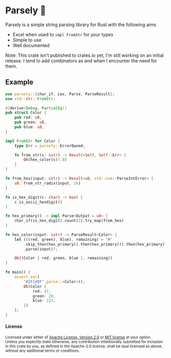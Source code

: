 # Parsely 🌿

Parsely is a simple string parsing library for Rust with the following aims

* Excel when used to `impl FromStr` for your types
* Simple to use
* Well documented

Note: This crate isn't published to crates.io yet, I'm still working on an initial release. I tend to add combinators as and when I encounter the need for them.

## Example

```rust
use parsely::{char_if, Lex, Parse, ParseResult};
use std::str::FromStr;

#[derive(Debug, PartialEq)]
pub struct Color {
    pub red: u8,
    pub green: u8,
    pub blue: u8,
}

impl FromStr for Color {
    type Err = parsely::ErrorOwned;

    fn from_str(s: &str) -> Result<Self, Self::Err> {
        Ok(hex_color(s)?.0)
    }
}

fn from_hex(input: &str) -> Result<u8, std::num::ParseIntError> {
    u8::from_str_radix(input, 16)
}

fn is_hex_digit(c: char) -> bool {
    c.is_ascii_hexdigit()
}

fn hex_primary() -> impl Parse<Output = u8> {
    char_if(is_hex_digit).count(2).try_map(from_hex)
}

fn hex_color(input: &str) -> ParseResult<Color> {
    let (((red, green), blue), remaining) = "#"
        .skip_then(hex_primary().then(hex_primary()).then(hex_primary()))
        .parse(input)?;

    Ok((Color { red, green, blue }, remaining))
}

fn main() {
    assert_eq!(
        "#2F14DF".parse::<Color>(),
        Ok(Color {
            red: 47,
            green: 20,
            blue: 223,
        })
    );
}
```

#### License

<sup>
Licensed under either of <a href="LICENSE-APACHE">Apache License, Version
2.0</a> or <a href="LICENSE-MIT">MIT license</a> at your option.
</sup>

<br>

<sub>
Unless you explicitly state otherwise, any contribution intentionally submitted
for inclusion in this crate by you, as defined in the Apache-2.0 license, shall
be dual licensed as above, without any additional terms or conditions.
</sub>